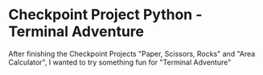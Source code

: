 # Checkpoint Project Python - Terminal Adventure
After finishing the Checkpoint Projects "Paper, Scissors, Rocks" and "Area Calculator", I wanted to try something fun for "Terminal Adventure"
